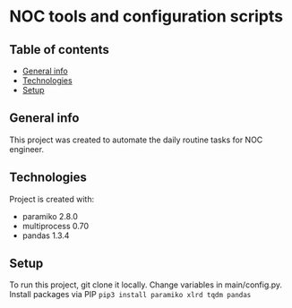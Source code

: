 # NOC tools and configuration scripts
## Table of contents
* [General info](#general-info)
* [Technologies](#technologies)
* [Setup](#setup)

## General info
This project was created to automate the daily routine tasks for NOC engineer.
    
## Technologies
Project is created with:
* paramiko 2.8.0
* multiprocess 0.70
* pandas 1.3.4
    
## Setup
To run this project, git clone it locally.
Change variables in main/config.py.
Install packages via PIP ```pip3 install paramiko xlrd tqdm pandas```